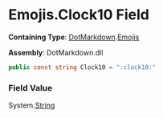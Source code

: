 # Emojis\.Clock10 Field

**Containing Type**: [DotMarkdown](../../README.md)\.[Emojis](../README.md)

**Assembly**: DotMarkdown\.dll

```csharp
public const string Clock10 = ":clock10:"
```

### Field Value

System\.[String](https://docs.microsoft.com/en-us/dotnet/api/system.string)